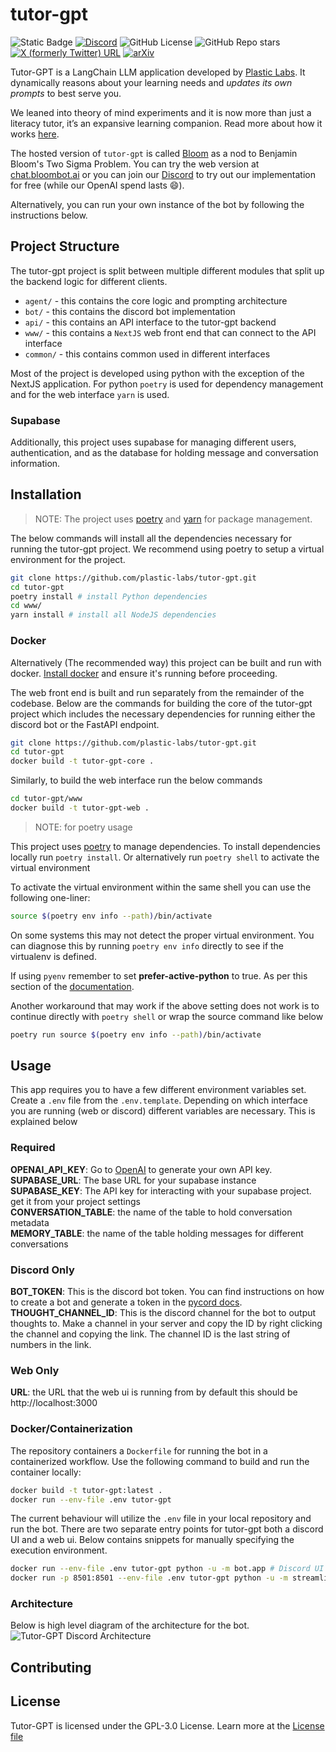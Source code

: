 # tutor-gpt
![Static Badge](https://img.shields.io/badge/Version-0.4.0-blue)
[![Discord](https://img.shields.io/discord/1076192451997474938?logo=discord&logoColor=%23ffffff&label=Bloom&labelColor=%235865F2)](https://discord.gg/bloombotai)
![GitHub License](https://img.shields.io/github/license/plastic-labs/tutor-gpt)
![GitHub Repo stars](https://img.shields.io/github/stars/plastic-labs/tutor-gpt)
[![X (formerly Twitter) URL](https://img.shields.io/twitter/url?url=https%3A%2F%2Ftwitter.com%2FBloomBotAI&label=Twitter)](https://twitter.com/BloomBotAI)
[![arXiv](https://img.shields.io/badge/arXiv-2310.06983-b31b1b.svg)](https://arxiv.org/abs/2310.06983)


Tutor-GPT is a LangChain LLM application developed by [Plastic Labs](https://plasticlabs.ai). It dynamically reasons about your learning needs and *updates its own prompts* to best serve you.  

We leaned into theory of mind experiments and it is now more than just a literacy tutor, it’s an expansive learning companion. Read more about how it works [here](https://plasticlabs.ai/blog/Theory-of-Mind-is-All-You-Need). 

The hosted version of `tutor-gpt` is called [Bloom](https://bloombot.ai) as a nod to Benjamin Bloom's Two Sigma Problem. You can try the web version at [chat.bloombot.ai](https://chat.bloombot.ai) or you can join our [Discord](https://discord.gg/bloombotai) to try out our implementation for free (while our OpenAI spend lasts 😄).  

Alternatively, you can run your own instance of the bot by following the instructions below.  

## Project Structure

The tutor-gpt project is split between multiple different modules that split up the backend logic for different clients. 

- `agent/` - this contains the core logic and prompting architecture 
- `bot/` - this contains the discord bot implementation
- `api/` - this contains an API interface to the tutor-gpt backend
- `www/` - this contains a `NextJS` web front end that can connect to the API interface 
- `common/` - this contains common used in different interfaces

Most of the project is developed using python with the exception of the NextJS application. For python `poetry` is used for dependency management and for the web interface `yarn` is used.

### Supabase

Additionally, this project uses supabase for managing different users, authentication, and as the database for holding message and conversation information.

## Installation

> NOTE: The project uses [poetry](https://python-poetry.org/docs/#installing-with-the-official-installer) and [yarn](https://yarnpkg.com/getting-started/install) for package management. 

The below commands will install all the dependencies necessary for running the tutor-gpt project. We recommend using poetry to setup a virtual environment for the project. 

```bash
git clone https://github.com/plastic-labs/tutor-gpt.git
cd tutor-gpt
poetry install # install Python dependencies
cd www/
yarn install # install all NodeJS dependencies 
```

### Docker

Alternatively (The recommended way) this project can be built and run with docker. [Install docker](https://docs.docker.com/get-docker/) and ensure it's running before proceeding. 

The web front end is built and run separately from the remainder of the codebase. Below are the commands for building the core of the tutor-gpt project which includes the necessary dependencies for running either the discord bot or the FastAPI endpoint.

```bash
git clone https://github.com/plastic-labs/tutor-gpt.git
cd tutor-gpt
docker build -t tutor-gpt-core .
```

Similarly, to build the web interface run the below commands
```bash
cd tutor-gpt/www
docker build -t tutor-gpt-web .
```

> NOTE: for poetry usage

This project uses [poetry](https://python-poetry.org/) to manage dependencies.
To install dependencies locally run `poetry install`. Or alternatively run
`poetry shell` to activate the virtual environment

To activate the virtual environment within the same shell you can use the
following one-liner:

```bash
source $(poetry env info --path)/bin/activate
```

On some systems this may not detect the proper virtual environment. You can
diagnose this by running `poetry env info` directly to see if the virtualenv
is defined.

If using `pyenv` remember to set **prefer-active-python** to true. As per
this section of the [documentation](https://python-poetry.org/docs/managing-environments/).

Another workaround that may work if the above setting does not work is to
continue directly with `poetry shell` or wrap the source command like below

```bash
poetry run source $(poetry env info --path)/bin/activate
```

## Usage

This app requires you to have a few different environment variables set. Create a `.env` file from the `.env.template`. Depending on which interface you are running (web or discord) different variables are necessary. This is explained below

### Required
**OPENAI_API_KEY**: Go to [OpenAI](https://beta.openai.com/account/api-keys) to generate your own API key.  
**SUPABASE_URL**: The base URL for your supabase instance  
**SUPABASE_KEY**: The API key for interacting with your supabase project. get it from your project settings   
**CONVERSATION_TABLE**: the name of the table to hold conversation metadata  
**MEMORY_TABLE**: the name of the table holding messages for different conversations

### Discord Only
**BOT_TOKEN**: This is the discord bot token. You can find instructions on how to create a bot and generate a token in the [pycord docs](https://guide.pycord.dev/getting-started/creating-your-first-bot).  
**THOUGHT_CHANNEL_ID**: This is the discord channel for the bot to output thoughts to. Make a channel in your server and copy the ID by right clicking the channel and copying the link. The channel ID is the last string of numbers in the link.  

### Web Only
**URL**: the URL that the web ui is running from by default this should be http://localhost:3000


### Docker/Containerization

The repository containers a `Dockerfile` for running the bot in a containerized workflow. Use the following command to build and run the container locally:

```bash
docker build -t tutor-gpt:latest .
docker run --env-file .env tutor-gpt 
```

The current behaviour will utilize the `.env` file in your local repository and
run the bot. There are two separate entry points for tutor-gpt both a discord UI
and a web ui. Below contains snippets for manually specifying the execution
environment.

```bash
docker run --env-file .env tutor-gpt python -u -m bot.app # Discord UI
docker run -p 8501:8501 --env-file .env tutor-gpt python -u -m streamlit run www/main.py # Web UI
```

### Architecture

Below is high level diagram of the architecture for the bot.
![Tutor-GPT Discord Architecture](assets/ToM&#32;Chain&#32;Flow.png)

## Contributing



## License

Tutor-GPT is licensed under the GPL-3.0 License. Learn more at the [License file](./LICENSE)